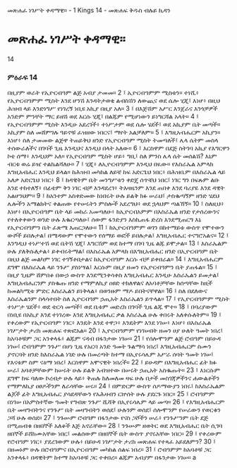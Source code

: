 ﻿
 መጽሐፈ ነገሥት ቀዳማዊ። - 1 Kings 14 - መጽሐፍ ቅዱስ ብሉይ ኪዳን
# መጽሐፈ ነገሥት ቀዳማዊ።
14
### ምዕራፍ 14
በዚያም ወራት የኢዮርብዓም ልጅ አብያ ታመመ።
2 ፤ ኢዮርብዓምም ሚስቱን። ተነሺ፥ የኢዮርብዓምም ሚስት እንደ ሆንሽ እንዳትታወቂ ልብስሽን ለውጪና ወደ ሴሎ ሂጂ፤ እነሆ፥ በዚህ ሕዝብ ላይ እንድነግሥ የነገረኝ ነቢዩ አኪያ በዚያ አለ።
3 ፤ በእጅሽም አሥር እንጀራና እንጎቻዎች አንድም ምንቸት ማር ይዘሽ ወደ እርሱ ሂጂ፤ በልጁም የሚሆነውን ይነግርሻል አላት።
4 ፤ የኢዮርብዓምም ሚስት እንዲሁ አደረገች፥ ተነሥታም ወደ ሴሎ ሄደች፤ ወደ አኪያም ቤት መጣች። አኪያም ስለ መሸምገሉ ዓይኖቹ ፈዝዘው ነበርና፤ ማየት አልቻለም።
5 ፤ እግዚአብሔርም አኪያን። እነሆ፥ ስለ ታመመው ልጅዋ ትጠይቅህ ዘንድ የኢዮርብዓም ሚስት ትመጣለች፤ ሌላ ሴትም መስላ ተሰውራለችና በገባች ጊዜ እንዲህና እንዲህ በላት አለው።
6 ፤ እርስዋም በደጅ ስትገባ አኪያ የእግርዋን ኮቴ ሰማ፥ እንዲህም አለ። የኢዮርብዓም ሚስት ሆይ፥ ግቢ፤ ስለ ምንስ ሌላ ሴት መሰልሽ? እኔም ብርቱ ወሬ ይዤ ተልኬልሻለሁ።
7 ፤ ሂጂ፥ ለኢዮርብዓምም እንዲህ በዪው። የእስራኤል አምላክ እግዚአብሔር እንዲህ ይላል። ከሕዝብ መካከል ለይቼ ከፍ አድርጌህ ነበር፥ በሕዝቤም በእስራኤል ላይ አለቃ አድርጌህ ነበር፥
8 ፤ ከዳዊትም ቤት መንግሥቱን ቀድጄ ሰጥቼህ ነበር፤ ነገር ግን በፍጹም ልቡ እንደ ተከተለኝ፥ በፊቴም ቅን ነገር ብቻ እንዳደረገ፥ ትእዛዜንም እንደ ጠበቀ እንደ ባሪያዬ እንደ ዳዊት አልሆንህም።
9 ፤ ከአንተም አስቀድመው ከነበሩት ሁሉ ይልቅ ክፉ ሠራህ፤ ታስቈጣኝም ዘንድ ሄደህ ሌሎችን አማልክትና ቀልጠው የተሠሩትን ምስሎች አደረግህ፥ ወደ ኋላህም ጣልኸኝ።
10 ፤ ስለዚህ፥ እነሆ፥ በኢዮርብዓም ቤት ላይ መከራ አመጣለሁ፥ ከኢዮርብአምም በእስራኤል ዘንድ የታሰረውንና የተለቀቀውን ወንድ ሁሉ እቈርጣለሁ፤ ሰውም ፋንድያን እስኪጠፋ ድረስ እንደሚጠርግ እኔ የኢዮርብዓምን ቤት ፈጽሜ እጠርጋለሁ።
11 ፤ ከኢዮርብዓምም ወገን በከተማይቱ ውስጥ የሞተውን ውሾች ይበሉታል፤ በሜዳውም የሞተውን የሰማይ ወፎች ይበሉታል፤ እግዚአብሔር ተናግሮአልና።
12 ፤ እንግዲህ ተነሥተሽ ወደ ቤትሽ ሂጂ፤ እግርሽም ወደ ከተማ በገባ ጊዜ ልጁ ይሞታል።
13 ፤ እስራኤልም ሁሉ ያለቅሱለታል፥ ይቀብሩትማል፤ በእስራኤል አምላክ በእግዚአብሔር ዘንድ በኢዮርብዓም ቤት በዚህ ልጅ መልካም ነገር ተገኝቶበታልና ከኢዮርብዓም እርሱ ብቻ ይቀበራል።
14 ፤ እግዚአብሔርም ደግሞ በእስራኤል ላይ ንጉሥ ያስነሣል፤ እርሱም በዚያ ዘመን የኢዮርብዓምን ቤት ያጠፋል።
15 ፤ በዚያ ጊዜም ሸምበቆ በውኃ ውስጥ እንደሚንቀሳቀስ እግዚአብሔር እንዲሁ እስራኤልን ይመታል፤ እግዚአብሔርንም ያስቈጡ ዘንድ የማምለኪያ ዐፀድ ተክለዋልና ለአባቶቻቸው ከሰጣቸው ከዚች ከመልካሚቱ ምድር እስራኤልን ይነቅላል፥ በወንዙም ማዶ ይበትናቸዋል።
16 ፤ ስለ በደለውና እስራኤልንም ስላሳተበት ስለ ኢዮርብዓም ኃጢአት እስራኤልን ይጥላል።
17 ፤ የኢዮርብዓምም ሚስት ተነሥታ ሄደች፥ ወደ ቴርሳ መጣች፤ ወደ ቤቱም መድረክ በገባች ጊዜ ልጁ ሞተ።
18 ፤ በባሪያውም በነቢዩ በአኪያ እንደ ተነገረው እንደ እግዚአብሔር ቃል እስራኤል ሁሉ ቀበሩት አለቀሱለትም።
19 ፤ የቀረውም የኢዮርብዓም ነገር፥ እንዴት እንደ ተዋጋ፥ እንዴትም እንደ ነገሠ፥ እነሆ፥ በእስራኤል ነገሥታት ታሪክ መጽሐፍ ተጽፎአል።
20 ፤ ኢዮርብዓምም የነገሠበት ዘመን ሀያ ሁለት ዓመት ነበረ፤ ከአባቶቹም ጋር አንቀላፋ፥ ልጁም ናዳብ በፋንታው ነገሠ።
21 ፤ የሰሎሞንም ልጅ ሮብዓም በይሁዳ ነገሠ፤ ሮብዓምም ንጉሥ በሆነ ጊዜ የአርባ አንድ ዓመት ጉልማሳ ነበረ፤ እግዚአብሔርም ስሙን ያኖርባት ዘንድ ከእስራኤል ነገድ ሁሉ በመረጣት ከተማ በኢየሩሳሌም አሥራ ሰባት ዓመት ነገሠ፤ የእናቱም ስም ናዕማ ነበረ፤ እርስዋም አሞናዊት ነበረች።
22 ፤ ይሁዳም በእግዚአብሔር ፊት ክፉ ሠራ፤ አባቶቻቸውም ከሠሩት ሁሉ ይልቅ አብዝተው በሠሩት ኃጢአት አስቈጡት።
23 ፤ እነርሱም ደግሞ ከፍ ባለው ኮረብታ ሁሉ ላይ፥ ቅጠሉ ከለመለመ ዛፍ ሁሉ በታች መስገጃዎችንና ሐውልቶችን የማምለኪያ ዐፀዶችንም ለራሳቸው ሠሩ።
24 ፤ በምድርም ውስጥ ሰዶማውያን ነበሩ፤ ከእስራኤልም ልጆች ፊት እግዚአብሔር ያሳደዳቸውን የአሕዛብን ርኵሰት ሁሉ ያደርጉ ነበር።
25 ፤ ሮብዓምም በነገሠ በአምስተኛው ዓመት የግብጽ ንጉሥ ሺሻቅ በኢየሩሳሌም ላይ መጣ።
26 ፤ የእግዚአብሔርም ቤት መዛግብትንና የንጉሥ ቤት መዛግብትን ወሰደ፤ ሁሉንም ወሰደ፤ ሰሎሞንም የሠራውን የወርቁን ጋሻ ሁሉ ወሰደ።
27 ፤ ንጉሡም ሮብዓም በፋንታው የናስ ጋሾችን ሠራ፥ የንጉሥንም ቤት ደጅ በሚጠብቁ በዘበኞች አለቆች እጅ አኖራቸው።
28 ፤ ንጉሡም ዘወትር ወደ እግዚአብሔር ቤት ሲገባ ዘበኞች ይሸከሙአቸው ነበር፤ መልሰውም በዘበኞች ቤት ውስጥ ያኖሩአቸው ነበር።
29 ፤ የቀረውም የሮብዓም ነገር፥ ያደረገውም ሁሉ፥ በይሁዳ ነገሥታት ታሪክ መጽሐፍ የተጻፈ አይደለምን?
30 ፤ በዘመኑም ሁሉ በሮብዓምና በኢዮርብዓም መካከል ሰልፍ ነበረ።
31 ፤ ሮብዓምም ከአባቶቹ ጋር አንቀላፋ፥ በዳዊትም ከተማ ከአባቶቹ ጋር ተቀበረ። ልጁም አብያም በፋንታው ነገሠ። a

